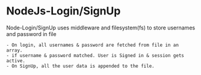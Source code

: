 # NodeJs-Login/SignUp
Node-Login/SignUp uses middleware and filesystem(fs) to store usernames and password in file
        
    - On login, all usernames & password are fetched from file in an array.
    - if username & password matched. User is Signed in & session gets active.
    - On SignUp, all the user data is appended to the file.
